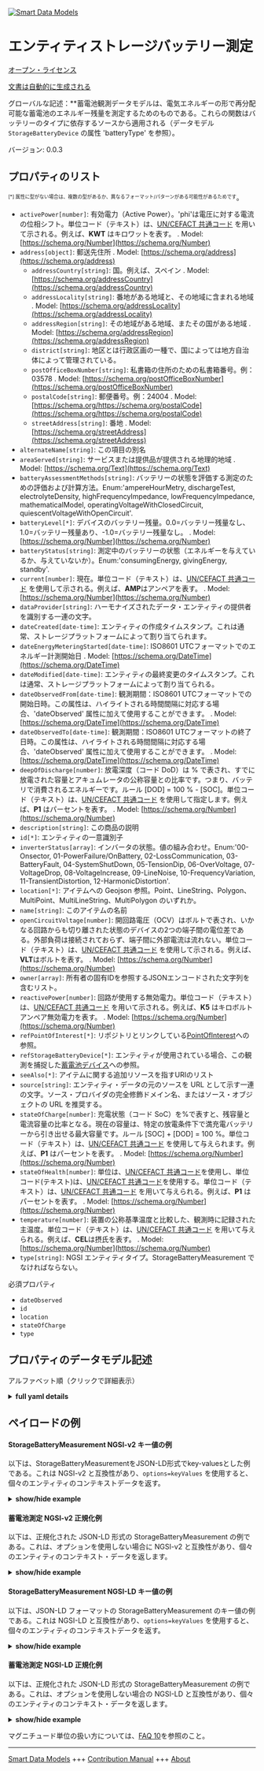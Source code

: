 <!-- 10-Header -->  
[![Smart Data Models](https://smartdatamodels.org/wp-content/uploads/2022/01/SmartDataModels_logo.png "Logo")](https://smartdatamodels.org)  
エンティティストレージバッテリー測定  
==================<!-- /10-Header -->  
<!-- 15-License -->  
[オープン・ライセンス](https://github.com/smart-data-models//dataModel.Battery/blob/master/StorageBatteryMeasurement/LICENSE.md)  
[文書は自動的に生成される](https://docs.google.com/presentation/d/e/2PACX-1vTs-Ng5dIAwkg91oTTUdt8ua7woBXhPnwavZ0FxgR8BsAI_Ek3C5q97Nd94HS8KhP-r_quD4H0fgyt3/pub?start=false&loop=false&delayms=3000#slide=id.gb715ace035_0_60)  
<!-- /15-License -->  
<!-- 20-Description -->  
グローバルな記述：**蓄電池観測データモデルは、電気エネルギーの形で再分配可能な蓄電池のエネルギー残量を測定するためのものである。これらの関数はバッテリーのタイプに依存するソースから適用される（データモデル `StorageBatteryDevice` の属性 'batteryType' を参照）。  
バージョン: 0.0.3  
<!-- /20-Description -->  
<!-- 30-PropertiesList -->  

## プロパティのリスト  

<sup><sub>[*] 属性に型がない場合は、複数の型があるか、異なるフォーマット/パターンがある可能性があるためです</sub></sup>。  
- `activePower[number]`: 有効電力（Active Power）。'phi'は電圧に対する電流の位相シフト。単位コード（テキスト）は、[UN/CEFACT 共通コード](http://wiki.goodrelations-vocabulary.org/Documentation/UN/CEFACT_Common_Codes) を用いて示される。例えば、**KWT** はキロワットを表す。  . Model: [https://schema.org/Number](https://schema.org/Number)- `address[object]`: 郵送先住所  . Model: [https://schema.org/address](https://schema.org/address)	- `addressCountry[string]`: 国。例えば、スペイン  . Model: [https://schema.org/addressCountry](https://schema.org/addressCountry)  
	- `addressLocality[string]`: 番地がある地域と、その地域に含まれる地域  . Model: [https://schema.org/addressLocality](https://schema.org/addressLocality)  
	- `addressRegion[string]`: その地域がある地域、またその国がある地域  . Model: [https://schema.org/addressRegion](https://schema.org/addressRegion)  
	- `district[string]`: 地区とは行政区画の一種で、国によっては地方自治体によって管理されている。    
	- `postOfficeBoxNumber[string]`: 私書箱の住所のための私書箱番号。例：03578  . Model: [https://schema.org/postOfficeBoxNumber](https://schema.org/postOfficeBoxNumber)  
	- `postalCode[string]`: 郵便番号。例：24004  . Model: [https://schema.org/https://schema.org/postalCode](https://schema.org/https://schema.org/postalCode)  
	- `streetAddress[string]`: 番地  . Model: [https://schema.org/streetAddress](https://schema.org/streetAddress)  
- `alternateName[string]`: この項目の別名  - `areaServed[string]`: サービスまたは提供品が提供される地理的地域  . Model: [https://schema.org/Text](https://schema.org/Text)- `batteryAssessmentMethods[string]`: バッテリーの状態を評価する測定のための評価および計算方法。Enum:'ampereHourMetry, dischargeTest, electrolyteDensity, highFrequencyImpedance, lowFrequencyImpedance, mathematicalModel, operatingVoltageWithClosedCircuit, quiescentVoltageWithOpenCircuit'.  - `batteryLevel[*]`: デバイスのバッテリー残量。0.0=バッテリー残量なし、1.0=バッテリー残量あり、-1.0=バッテリー残量なし。  . Model: [https://schema.org/Number](https://schema.org/Number)- `batteryStatus[string]`: 測定中のバッテリーの状態（エネルギーを与えているか、与えていないか）。Enum:'consumingEnergy, givingEnergy, standby'.  - `current[number]`: 現在。単位コード（テキスト）は、[UN/CEFACT 共通コード](http://wiki.goodrelations-vocabulary.org/Documentation/UN/CEFACT_Common_Codes) を使用して示される。例えば、**AMP**はアンペアを表す。  . Model: [https://schema.org/Number](https://schema.org/Number)- `dataProvider[string]`: ハーモナイズされたデータ・エンティティの提供者を識別する一連の文字。  - `dateCreated[date-time]`: エンティティの作成タイムスタンプ。これは通常、ストレージプラットフォームによって割り当てられます。  - `dateEnergyMeteringStarted[date-time]`: ISO8601 UTCフォーマットでのエネルギー計測開始日  . Model: [https://schema.org/DateTime](https://schema.org/DateTime)- `dateModified[date-time]`: エンティティの最終変更のタイムスタンプ。これは通常、ストレージプラットフォームによって割り当てられる。  - `dateObservedFrom[date-time]`: 観測期間：ISO8601 UTCフォーマットでの開始日時。この属性は、ハイライトされる時間間隔に対応する場合、'dateObserved' 属性に加えて使用することができます。  . Model: [https://schema.org/DateTime](https://schema.org/DateTime)- `dateObservedTo[date-time]`: 観測期間：ISO8601 UTCフォーマットの終了日時。この属性は、ハイライトされる時間間隔に対応する場合、'dateObserved' 属性に加えて使用することができます。  . Model: [https://schema.org/DateTime](https://schema.org/DateTime)- `deepOfDischarge[number]`: 放電深度（コード DoD）は % で表され、すでに放電された容量とアキュムレータの公称容量との比率です。つまり、バッテリで消費されるエネルギーです。ルール [DOD] = 100 % - [SOC]。単位コード（テキスト）は、[UN/CEFACT 共通コード](http://wiki.goodrelations-vocabulary.org/Documentation/UN/CEFACT_Common_Codes) を使用して指定します。例えば、**P1** はパーセントを表す。  . Model: [https://schema.org/Number](https://schema.org/Number)- `description[string]`: この商品の説明  - `id[*]`: エンティティの一意識別子  - `inverterStatus[array]`: インバータの状態。値の組み合わせ。Enum:'00-Onsector, 01-PowerFailure/OnBattery, 02-LossCommunication, 03-BatteryFault, 04-SystemShutDown, 05-TensionDip, 06-OverVoltage, 07-VoltageDrop, 08-VoltageIncrease, 09-LineNoise, 10-FrequencyVariation, 11-TransientDistortion, 12-HarmonicDistortion'.  - `location[*]`: アイテムへの Geojson 参照。Point、LineString、Polygon、MultiPoint、MultiLineString、MultiPolygon のいずれか。  - `name[string]`: このアイテムの名前  - `openCircuitVoltage[number]`: 開回路電圧（OCV）はボルトで表され、いかなる回路からも切り離された状態のデバイスの2つの端子間の電位差である。外部負荷は接続されておらず、端子間に外部電流は流れない。単位コード（テキスト）は、[UN/CEFACT 共通コード](http://wiki.goodrelations-vocabulary.org/Documentation/UN/CEFACT_Common_Codes) を使用して示される。例えば、**VLT**はボルトを表す。  . Model: [https://schema.org/Number](https://schema.org/Number)- `owner[array]`: 所有者の固有IDを参照するJSONエンコードされた文字列を含むリスト。  - `reactivePower[number]`: 回路が使用する無効電力。単位コード（テキスト）は、[UN/CEFACT 共通コード](http://wiki.goodrelations-vocabulary.org/Documentation/UN/CEFACT_Common_Codes) を用いて示される。例えば、**K5** はキロボルトアンペア無効電力を表す。  . Model: [https://schema.org/Number](https://schema.org/Number)- `refPointOfInterest[*]`: リポジトリとリンクしている[PointOfInterest](https://github.com/smart-data-models/dataModel.PointOfInterest/blob/master/PointOfInterest/doc/spec.md)への参照。  - `refStorageBatteryDevice[*]`: エンティティが使用されている場合、この観測を捕捉した[蓄電池デバイス](https://github.com/FIWARE/data-models/blob/master/specs/Energy/StorageBatteryDevice/doc/spec.md)への参照。  - `seeAlso[*]`: アイテムに関する追加リソースを指すURIのリスト  - `source[string]`: エンティティ・データの元のソースを URL として示す一連の文字。ソース・プロバイダの完全修飾ドメイン名、またはソース・オブジェクトの URL を推奨する。  - `stateOfCharge[number]`: 充電状態（コード SoC）を%で表すと、残容量と電流容量の比率となる。現在の容量は、特定の放電条件下で満充電バッテリーから引き出せる最大容量です。ルール [SOC] + [DOD] = 100 %。単位コード（テキスト）は、[UN/CEFACT 共通コード](http://wiki.goodrelations-vocabulary.org/Documentation/UN/CEFACT_Common_Codes) を使用して与えられます。例えば、**P1** はパーセントを表す。  . Model: [https://schema.org/Number](https://schema.org/Number)- `stateOfHealth[number]`: 単位は、[UN/CEFACT 共通コード]()を使用し、単位コード(テキスト)は、[UN/CEFACT 共通コード]()を使用する。単位コード（テキスト）は、[UN/CEFACT 共通コード](http://wiki.goodrelations-vocabulary.org/Documentation/UN/CEFACT_Common_Codes) を用いて与えられる。例えば、**P1** はパーセントを表す。  . Model: [https://schema.org/Number](https://schema.org/Number)- `temperature[number]`: 装置の公称基準温度と比較した、観測時に記録された主温度。単位コード（テキスト）は、[UN/CEFACT 共通コード](http://wiki.goodrelations-vocabulary.org/Documentation/UN/CEFACT_Common_Codes) を用いて与えられる。例えば、**CEL**は摂氏を表す。  . Model: [https://schema.org/Number](https://schema.org/Number)- `type[string]`: NGSI エンティティタイプ。StorageBatteryMeasurement でなければならない。  <!-- /30-PropertiesList -->  
<!-- 35-RequiredProperties -->  
必須プロパティ  
- `dateObserved`  - `id`  - `location`  - `stateOfCharge`  - `type`  <!-- /35-RequiredProperties -->  
<!-- 40-RequiredProperties -->  
<!-- /40-RequiredProperties -->  
<!-- 50-DataModelHeader -->  
## プロパティのデータモデル記述  
アルファベット順（クリックで詳細表示）  
<!-- /50-DataModelHeader -->  
<!-- 60-ModelYaml -->  
<details><summary><strong>full yaml details</strong></summary>    
```yaml  
StorageBatteryMeasurement:    
  description: 'Storage Battery Observed Data Model is intended to measure the remaining energy capacity in a battery, which can be redistributed in the form of electrical energy. These functions apply from a source which depends on the type of battery (reference to the attribute ''batteryType'' of the Data Model `StorageBatteryDevice`).'    
  properties:    
    activePower:    
      description: 'Active Power, where ''phi'' is the phase shift of the current compared to the voltage. The unit code (text) is given using the [UN/CEFACT Common Codes](http://wiki.goodrelations-vocabulary.org/Documentation/UN/CEFACT_Common_Codes). For instance, **KWT** represents Kilowatt'    
      type: number    
      x-ngsi:    
        model: https://schema.org/Number    
        type: Property    
        units: Kilowatt    
    address:    
      description: The mailing address    
      properties:    
        addressCountry:    
          description: 'The country. For example, Spain'    
          type: string    
          x-ngsi:    
            model: https://schema.org/addressCountry    
            type: Property    
        addressLocality:    
          description: 'The locality in which the street address is, and which is in the region'    
          type: string    
          x-ngsi:    
            model: https://schema.org/addressLocality    
            type: Property    
        addressRegion:    
          description: 'The region in which the locality is, and which is in the country'    
          type: string    
          x-ngsi:    
            model: https://schema.org/addressRegion    
            type: Property    
        district:    
          description: 'A district is a type of administrative division that, in some countries, is managed by the local government'    
          type: string    
          x-ngsi:    
            type: Property    
        postOfficeBoxNumber:    
          description: 'The post office box number for PO box addresses. For example, 03578'    
          type: string    
          x-ngsi:    
            model: https://schema.org/postOfficeBoxNumber    
            type: Property    
        postalCode:    
          description: 'The postal code. For example, 24004'    
          type: string    
          x-ngsi:    
            model: https://schema.org/https://schema.org/postalCode    
            type: Property    
        streetAddress:    
          description: The street address    
          type: string    
          x-ngsi:    
            model: https://schema.org/streetAddress    
            type: Property    
        streetNr:    
          description: Number identifying a specific property on a public street    
          type: string    
          x-ngsi:    
            type: Property    
      type: object    
      x-ngsi:    
        model: https://schema.org/address    
        type: Property    
    alternateName:    
      description: An alternative name for this item    
      type: string    
      x-ngsi:    
        type: Property    
    areaServed:    
      description: The geographic area where a service or offered item is provided    
      type: string    
      x-ngsi:    
        model: https://schema.org/Text    
        type: Property    
    batteryAssessmentMethods:    
      description: 'Assessment and calculation methods for measurements assessing the condition of the battery. Enum:''ampereHourMetry, dischargeTest, electrolyteDensity, highFrequencyImpedance, lowFrequencyImpedance, mathematicalModel, operatingVoltageWithClosedCircuit, quiescentVoltageWithOpenCircuit'''    
      enum:    
        - ampereHourMetry    
        - dischargeTest    
        - electrolyteDensity    
        - highFrequencyImpedance    
        - lowFrequencyImpedance    
        - mathematicalModel    
        - operatingVoltageWithClosedCircuit    
        - quiescentVoltageWithOpenCircuit    
      type: string    
      x-ngsi:    
        type: Property    
    batteryLevel:    
      description: 'Device''s battery level. A unique value of the following value 0.0=battery empty, 1.0=Battery full, -1.0=Transiently not determined'    
      oneOf:    
        - maximum: 1    
          minimum: 0    
          type: number    
        - enum:    
            - -1    
          type: number    
      x-ngsi:    
        model: https://schema.org/Number    
        type: Property    
    batteryStatus:    
      description: 'Status of the battery during the measurement( giving or not energy). Enum:''consumingEnergy, givingEnergy, standby'''    
      enum:    
        - consumingEnergy    
        - givingEnergy    
        - standby    
      type: string    
      x-ngsi:    
        type: Property    
    current:    
      description: 'Current. The unit code (text) is given using the [UN/CEFACT Common Codes](http://wiki.goodrelations-vocabulary.org/Documentation/UN/CEFACT_Common_Codes). For instance, **AMP** represents Ampere. '    
      type: number    
      x-ngsi:    
        model: https://schema.org/Number    
        type: Property    
        units: Ampere    
    dataProvider:    
      description: A sequence of characters identifying the provider of the harmonised data entity    
      type: string    
      x-ngsi:    
        type: Property    
    dateCreated:    
      description: Entity creation timestamp. This will usually be allocated by the storage platform    
      format: date-time    
      type: string    
      x-ngsi:    
        type: Property    
    dateEnergyMeteringStarted:    
      description: The starting date for metering energy in an ISO8601 UTC format    
      format: date-time    
      type: string    
      x-ngsi:    
        model: https://schema.org/DateTime    
        type: Property    
    dateModified:    
      description: Timestamp of the last modification of the entity. This will usually be allocated by the storage platform    
      format: date-time    
      type: string    
      x-ngsi:    
        type: Property    
    dateObservedFrom:    
      description: 'Observation period: Start date and time in an ISO8601 UTC format. The attribute can be used in addition to the ''dateObserved'' attribute when it corresponds to a time interval to be highlighted'    
      format: date-time    
      type: string    
      x-ngsi:    
        model: https://schema.org/DateTime    
        type: Property    
    dateObservedTo:    
      description: 'Observation period: End date and time in an ISO8601 UTC format. The attribute can be used in addition to the ''dateObserved'' attribute when it corresponds to a time interval to be highlighted'    
      format: date-time    
      type: string    
      x-ngsi:    
        model: https://schema.org/DateTime    
        type: Property    
    deepOfDischarge:    
      description: 'The Deep of Discharge (Code DoD) expressed in % is the ratio between the capacity already discharged and the nominal capacity of the accumulator. That is to say the energy consumed in the battery. Rule  [DOD] = 100 % - [SOC]. The unit code (text) is given using the [UN/CEFACT Common Codes](http://wiki.goodrelations-vocabulary.org/Documentation/UN/CEFACT_Common_Codes). For instance, **P1** represents Percent'    
      maximum: 1    
      minimum: 0    
      type: number    
      x-ngsi:    
        model: https://schema.org/Number    
        type: Property    
    description:    
      description: A description of this item    
      type: string    
      x-ngsi:    
        type: Property    
    id:    
      anyOf:    
        - description: Identifier format of any NGSI entity    
          maxLength: 256    
          minLength: 1    
          pattern: ^[\w\-\.\{\}\$\+\*\[\]`|~^@!,:\\]+$    
          type: string    
          x-ngsi:    
            type: Property    
        - description: Identifier format of any NGSI entity    
          format: uri    
          type: string    
          x-ngsi:    
            type: Property    
      description: Unique identifier of the entity    
      x-ngsi:    
        type: Property    
    inverterStatus:    
      description: 'Status of the inverter. A combination of values. Enum:''00-Onsector, 01-PowerFailure/OnBattery, 02-LossCommunication, 03-BatteryFault, 04-SystemShutDown, 05-TensionDip, 06-OverVoltage, 07-VoltageDrop, 08-VoltageIncrease, 09-LineNoise, 10-FrequencyVariation, 11-TransientDistortion, 12-HarmonicDistortion'''    
      items:    
        enum:    
          - 00-OnSector    
          - 01-PowerFailure/OnBattery    
          - 02-LossCommunication    
          - 03-BatteryFault    
          - 04-SystemShutDown    
          - 05-TensionDip    
          - 06-OverVoltage    
          - 07-VoltageDrop    
          - 08-VoltageIncrease    
          - 09-LineNoise    
          - 10-FrequencyVariation    
          - 11-TransientDistortion    
          - 12-HarmonicDistortion    
        type: string    
      type: array    
      x-ngsi:    
        type: Property    
    location:    
      description: 'Geojson reference to the item. It can be Point, LineString, Polygon, MultiPoint, MultiLineString or MultiPolygon'    
      oneOf:    
        - description: Geojson reference to the item. Point    
          properties:    
            bbox:    
              items:    
                type: number    
              minItems: 4    
              type: array    
            coordinates:    
              items:    
                type: number    
              minItems: 2    
              type: array    
            type:    
              enum:    
                - Point    
              type: string    
          required:    
            - type    
            - coordinates    
          title: GeoJSON Point    
          type: object    
          x-ngsi:    
            type: GeoProperty    
        - description: Geojson reference to the item. LineString    
          properties:    
            bbox:    
              items:    
                type: number    
              minItems: 4    
              type: array    
            coordinates:    
              items:    
                items:    
                  type: number    
                minItems: 2    
                type: array    
              minItems: 2    
              type: array    
            type:    
              enum:    
                - LineString    
              type: string    
          required:    
            - type    
            - coordinates    
          title: GeoJSON LineString    
          type: object    
          x-ngsi:    
            type: GeoProperty    
        - description: Geojson reference to the item. Polygon    
          properties:    
            bbox:    
              items:    
                type: number    
              minItems: 4    
              type: array    
            coordinates:    
              items:    
                items:    
                  items:    
                    type: number    
                  minItems: 2    
                  type: array    
                minItems: 4    
                type: array    
              type: array    
            type:    
              enum:    
                - Polygon    
              type: string    
          required:    
            - type    
            - coordinates    
          title: GeoJSON Polygon    
          type: object    
          x-ngsi:    
            type: GeoProperty    
        - description: Geojson reference to the item. MultiPoint    
          properties:    
            bbox:    
              items:    
                type: number    
              minItems: 4    
              type: array    
            coordinates:    
              items:    
                items:    
                  type: number    
                minItems: 2    
                type: array    
              type: array    
            type:    
              enum:    
                - MultiPoint    
              type: string    
          required:    
            - type    
            - coordinates    
          title: GeoJSON MultiPoint    
          type: object    
          x-ngsi:    
            type: GeoProperty    
        - description: Geojson reference to the item. MultiLineString    
          properties:    
            bbox:    
              items:    
                type: number    
              minItems: 4    
              type: array    
            coordinates:    
              items:    
                items:    
                  items:    
                    type: number    
                  minItems: 2    
                  type: array    
                minItems: 2    
                type: array    
              type: array    
            type:    
              enum:    
                - MultiLineString    
              type: string    
          required:    
            - type    
            - coordinates    
          title: GeoJSON MultiLineString    
          type: object    
          x-ngsi:    
            type: GeoProperty    
        - description: Geojson reference to the item. MultiLineString    
          properties:    
            bbox:    
              items:    
                type: number    
              minItems: 4    
              type: array    
            coordinates:    
              items:    
                items:    
                  items:    
                    items:    
                      type: number    
                    minItems: 2    
                    type: array    
                  minItems: 4    
                  type: array    
                type: array    
              type: array    
            type:    
              enum:    
                - MultiPolygon    
              type: string    
          required:    
            - type    
            - coordinates    
          title: GeoJSON MultiPolygon    
          type: object    
          x-ngsi:    
            type: GeoProperty    
      x-ngsi:    
        type: GeoProperty    
    name:    
      description: The name of this item    
      type: string    
      x-ngsi:    
        type: Property    
    openCircuitVoltage:    
      description: 'The Open Circuit Voltage (Code OCV) expressed in Volt is the difference of electrical potential between two terminals of a device when disconnected from any circuit. There is no external load connected and No external electric current flows between the terminals. The unit code (text) is given using the [UN/CEFACT Common Codes](http://wiki.goodrelations-vocabulary.org/Documentation/UN/CEFACT_Common_Codes). For instance, **VLT** represents Volt'    
      type: number    
      x-ngsi:    
        model: https://schema.org/Number    
        type: Property    
        units: Volt    
    owner:    
      description: A List containing a JSON encoded sequence of characters referencing the unique Ids of the owner(s)    
      items:    
        anyOf:    
          - description: Identifier format of any NGSI entity    
            maxLength: 256    
            minLength: 1    
            pattern: ^[\w\-\.\{\}\$\+\*\[\]`|~^@!,:\\]+$    
            type: string    
            x-ngsi:    
              type: Property    
          - description: Identifier format of any NGSI entity    
            format: uri    
            type: string    
            x-ngsi:    
              type: Property    
        description: Unique identifier of the entity    
        x-ngsi:    
          type: Property    
      type: array    
      x-ngsi:    
        type: Property    
    reactivePower:    
      description: 'Reactive Power used by circuits. The unit code (text) is given using the [UN/CEFACT Common Codes](http://wiki.goodrelations-vocabulary.org/Documentation/UN/CEFACT_Common_Codes). For instance, **K5** represents kilovolt-ampere-reactive'    
      minimum: 0    
      type: number    
      x-ngsi:    
        model: https://schema.org/Number    
        type: Property    
        units: kilovolt-ampere-reactive    
    refPointOfInterest:    
      anyOf:    
        - description: Identifier format of any NGSI entity    
          maxLength: 256    
          minLength: 1    
          pattern: ^[\w\-\.\{\}\$\+\*\[\]`|~^@!,:\\]+$    
          type: string    
          x-ngsi:    
            type: Property    
        - description: Identifier format of any NGSI entity    
          format: uri    
          type: string    
          x-ngsi:    
            type: Property    
      description: 'Reference to a [PointOfInterest](https://github.com/smart-data-models/dataModel.PointOfInterest/blob/master/PointOfInterest/doc/spec.md) linked with the Repository'    
      x-ngsi:    
        type: Relationship    
    refStorageBatteryDevice:    
      anyOf:    
        - description: Identifier format of any NGSI entity    
          maxLength: 256    
          minLength: 1    
          pattern: ^[\w\-\.\{\}\$\+\*\[\]`|~^@!,:\\]+$    
          type: string    
          x-ngsi:    
            type: Property    
        - description: Identifier format of any NGSI entity    
          format: uri    
          type: string    
          x-ngsi:    
            type: Property    
      description: 'Reference to a [Storage Battery Device](https://github.com/FIWARE/data-models/blob/master/specs/Energy/StorageBatteryDevice/doc/spec.md) which captured this observation, if the entity is used'    
      x-ngsi:    
        type: Relationship    
    seeAlso:    
      description: list of uri pointing to additional resources about the item    
      oneOf:    
        - items:    
            format: uri    
            type: string    
          minItems: 1    
          type: array    
        - format: uri    
          type: string    
      x-ngsi:    
        type: Property    
    source:    
      description: 'A sequence of characters giving the original source of the entity data as a URL. Recommended to be the fully qualified domain name of the source provider, or the URL to the source object'    
      type: string    
      x-ngsi:    
        type: Property    
    stateOfCharge:    
      description: 'The State of Charge (Code SoC) expressed in % is defined as the ratio between the remaining and the current capacities. The current capacity is the maximum capacity that can be withdrawn from the fully charged battery under specific discharge conditions. Rule [SOC] + [DOD] = 100 %. The unit code (text) is given using the [UN/CEFACT Common Codes](http://wiki.goodrelations-vocabulary.org/Documentation/UN/CEFACT_Common_Codes). For instance, **P1** represents Percent'    
      maximum: 1    
      minimum: 0    
      type: number    
      x-ngsi:    
        model: https://schema.org/Number    
        type: Property    
    stateOfHealth:    
      description: 'The State of Health  (Code SoH) expressed in % is defined as the ratio between the maximum amount of charge that a fully charged battery can provide under its nominal discharge regime, and its nominal capacity. The unit code (text) is given using the [UN/CEFACT Common Codes](http://wiki.goodrelations-vocabulary.org/Documentation/UN/CEFACT_Common_Codes). For instance, **P1** represents Percent'    
      maximum: 1    
      minimum: 0    
      type: number    
      x-ngsi:    
        model: https://schema.org/Number    
        type: Property    
    temperature:    
      description: 'Main Temperature recorded at the time of Observation compared to the  nominal reference temperature of the device. The unit code (text) is given using the [UN/CEFACT Common Codes](http://wiki.goodrelations-vocabulary.org/Documentation/UN/CEFACT_Common_Codes). For instance, **CEL** represents Degree Celsius'    
      minimum: 0    
      type: number    
      x-ngsi:    
        model: https://schema.org/Number    
        type: Property    
        units: 'celsius degrees '    
    type:    
      description: NGSI Entity type. It has to be StorageBatteryMeasurement    
      enum:    
        - StorageBatteryMeasurement    
      type: string    
      x-ngsi:    
        type: Property    
  required:    
    - id    
    - type    
    - location    
    - dateObserved    
    - stateOfCharge    
  type: object    
  x-derived-from: ""    
  x-disclaimer: 'Redistribution and use in source and binary forms, with or without modification, are permitted  provided that the license conditions are met. Copyleft (c) 2022 Contributors to Smart Data Models Program'    
  x-license-url: https://github.com/smart-data-models/dataModel.Battery/blob/master/StorageBatteryMeasurement/LICENSE.md    
  x-model-schema: https://smart-data-models.github.io/data-models.Energy/StorageBatteryMeasurement/schema.json    
  x-model-tags: ""    
  x-version: 0.0.3    
```  
</details>    
<!-- /60-ModelYaml -->  
<!-- 70-MiddleNotes -->  
<!-- /70-MiddleNotes -->  
<!-- 80-Examples -->  
## ペイロードの例  
#### StorageBatteryMeasurement NGSI-v2 キー値の例  
以下は、StorageBatteryMeasurementをJSON-LD形式でkey-valuesとした例である。これは NGSI-v2 と互換性があり、`options=keyValues` を使用すると、個々のエンティティのコンテキストデータを返す。  
<details><summary><strong>show/hide example</strong></summary>    
```json  
{  
  "id": "urn:ngsi-ld:StorageBatteryMeasurement:StorageBatteryMeasurement:MNCA-SBM-T1-G0-027",  
  "type": "StorageBatteryMeasurement",  
  "name": "SBM-T1-G0-027",  
  "alternateName": "AirPort – global Observation",  
  "description": "Measurement of the level of Solar Storage Battery",  
  "location": {  
    "type": "Point",  
    "coordinates": [  
      43.664810,  
      7.196545  
    ]  
  },  
  "address": {  
    "addressCountry": "FR",  
    "addressLocality": "Nice",  
    "streetAddress": "Airport - Terminal 1 - Ground 0 - Local  27"  
  },  
  "areaServed": "Nice Aeroport",  
  "dateObserved": "2020-03-17T08:45:00Z",  
  "refStorageBatteryDevice": "urn:ngsi-ld:StorageBatteryDevice:SBD-T1-G0-027",  
  "batteryLevel": -1,  
  "batteryStatus": "standby",  
  "batteryAssessmentMethods": "dischargeTest",  
  "dateEnergyMeteringStarted": "2020-03-16T10:30:00Z",  
  "stateOfCharge": 0.70,  
  "deepOfDischarge": 0.286,  
  "stateOfHealth": 0.8235,  
  "openCircuitVoltage": 47.3,  
  "inverterStatus": [  
    "00-OnSector",  
    "06-OverVoltage"  
  ]  
}  
```  
</details>  
#### 蓄電池測定 NGSI-v2 正規化例  
以下は、正規化された JSON-LD 形式の StorageBatteryMeasurement の例である。これは、オプションを使用しない場合に NGSI-v2 と互換性があり、個々のエンティティのコンテキスト・データを返します。  
<details><summary><strong>show/hide example</strong></summary>    
```json  
{  
  "id": "urn:ngsi-ld:StorageBatteryMeasurement:StorageBatteryMeasurement:MNCA-SBM-T1-G0-027",  
  "type": "StorageBatteryMeasurement",  
  "name": {  
    "type": "Property",  
    "value": "SBM-T1-G0-027"  
  },  
  "alternateName": {  
    "type": "Property",  
    "value": "AirPort – global Observation"  
  },  
  "description": {  
    "type": "Property",  
    "value": "Measurement of the level of Solar Storage Battery"  
  },  
  "location": {  
    "type": "GeoProperty",  
    "value": {  
      "type": "Point",  
      "coordinates": [  
        43.664810,  
        7.196545  
      ]  
    }  
  },  
  "address": {  
    "type": "Property",  
    "value": {  
      "addressCountry": "FR",  
      "addressLocality": "Nice",  
      "streetAddress": "Airport - Terminal 1 - Ground 0 - Local  27"  
    }  
  },  
  "areaServed": {  
    "type": "Property",  
    "value": "Nice Aeroport"  
  },  
  "dateObserved": {  
    "type": "Property",  
    "value": {  
      "type": "DateTime",  
      "value": "2020-03-17T08:45:00Z"  
    }  
  },  
  "refStorageBatteryDevice": {  
    "type": "RelationShip",  
    "object": "urn:ngsi-ld:StorageBatteryDevice:SBD-T1-G0-027"  
  },  
  "batteryLevel": {  
    "type": "Property",  
    "value": -1  
  },  
  "batteryStatus": {  
    "type": "Property",  
    "value": "standby"  
  },  
  "batteryAssessmentMethods": {  
    "type": "Property",  
    "value": "dischargeTest"  
  },  
  "dateEnergyMeteringStarted": {  
    "type": "Property",  
    "value": {  
      "@type": "DateTime",  
      "@value": "2020-03-16T10:30:00Z"  
    }  
  },  
  "stateOfCharge": {  
    "type": "Property",  
    "value": 0.70  
  },  
  "measurementInterval": {  
    "type": "Property",  
    "value": 1  
  },  
  "temperature": {  
    "type": "Property",  
    "value": 25.2  
  },  
  "deepOfDischarge": {  
    "type": "Property",  
    "value": 0.286  
  },  
  "stateOfHealth": {  
    "type": "Property",  
    "value": 0.8235  
  },  
  "openCircuitVoltage": {  
    "type": "Property",  
    "value": 47.3  
  },  
  "inverterStatus": {  
    "type": "Property",  
    "value": [  
      "00-OnSector",  
      "06-OverVoltage"  
    ]  
  }  
}  
```  
</details>  
#### StorageBatteryMeasurement NGSI-LD キー値の例  
以下は、JSON-LD フォーマットの StorageBatteryMeasurement のキー値の例である。これは NGSI-LD と互換性があり、`options=keyValues` を使用すると、個々のエンティティのコンテキストデータを返す。  
<details><summary><strong>show/hide example</strong></summary>    
```json  
{  
  "id": "urn:ngsi-ld:StorageBatteryMeasurement:StorageBatteryMeasurement:MNCA-SBM-T1-G0-027",  
  "type": "StorageBatteryMeasurement",  
  "address": {  
    "addressCountry": "FR",  
    "addressLocality": "Nice",  
    "streetAddress": "Airport - Terminal 1 - Ground 0 - Local  27"  
  },  
  "alternateName": "AirPort \u2013 global Observation",  
  "areaServed": "Nice Aeroport",  
  "batteryAssessmentMethods": "dischargeTest",  
  "batteryLevel": -1,  
  "batteryStatus": "standby",  
  "dateEnergyMeteringStarted": "2020-03-16T10:30:00Z",  
  "dateObserved": "2020-03-17T08:45:00Z",  
  "deepOfDischarge": 0.286,  
  "description": "Measurement of the level of Solar Storage Battery",  
  "inverterStatus": [  
    "00-OnSector",  
    "06-OverVoltage"  
  ],  
  "location": {  
    "type": "Point",  
    "coordinates": [  
      43.66481,  
      7.196545  
    ]  
  },  
  "name": "SBM-T1-G0-027",  
  "openCircuitVoltage": 47.3,  
  "refStorageBatteryDevice": "urn:ngsi-ld:StorageBatteryDevice:SBD-T1-G0-027",  
  "stateOfCharge": 0.7,  
  "stateOfHealth": 0.8235,  
  "@context": [  
    "https://raw.githubusercontent.com/smart-data-models/dataModel.Battery/master/context.jsonld"  
  ]  
}  
```  
</details>  
#### 蓄電池測定 NGSI-LD 正規化例  
以下は、正規化された JSON-LD 形式の StorageBatteryMeasurement の例である。これは、オプションを使用しない場合の NGSI-LD と互換性があり、個々のエンティティのコンテキスト・データを返します。  
<details><summary><strong>show/hide example</strong></summary>    
```json  
{  
  "id": "urn:ngsi-ld:StorageBatteryMeasurement:StorageBatteryMeasurement:MNCA-SBM-T1-G0-027",  
  "type": "StorageBatteryMeasurement",  
  "address": {  
      "type": "Property",  
      "value": {  
          "addressCountry": "FR",  
          "addressLocality": "Nice",  
          "streetAddress": "Airport - Terminal 1 - Ground 0 - Local  27"  
      }  
  },  
  "alternateName": {  
      "type": "Property",  
      "value": "AirPort \u2013 global Observation"  
  },  
  "areaServed": {  
      "type": "Property",  
      "value": "Nice Aeroport"  
  },  
  "batteryAssessmentMethods": {  
      "type": "Property",  
      "value": "dischargeTest"  
  },  
  "batteryLevel": {  
      "type": "Property",  
      "value": -1  
  },  
  "batteryStatus": {  
      "type": "Property",  
      "value": "standby"  
  },  
  "dateEnergyMeteringStarted": {  
      "type": "Property",  
      "value": {  
          "@type": "DateTime",  
          "@value": "2020-03-16T10:30:00Z"  
      }  
  },  
  "dateObserved": {  
      "type": "Property",  
      "value": {  
          "@type": "DateTime",  
          "@value": "2020-03-17T08:45:00Z"  
      }  
  },  
  "deepOfDischarge": {  
      "type": "Property",  
      "value": 0.286  
  },  
  "description": {  
      "type": "Property",  
      "value": "Measurement of the level of Solar Storage Battery"  
  },  
  "inverterStatus": {  
      "type": "Property",  
      "value": [  
          "00-OnSector",  
          "06-OverVoltage"  
      ]  
  },  
  "location": {  
      "type": "GeoProperty",  
      "value": {  
          "type": "Point",  
          "coordinates": [  
              43.66481,  
              7.196545  
          ]  
      }  
  },  
  "name": {  
      "type": "Property",  
      "value": "SBM-T1-G0-027"  
  },  
  "openCircuitVoltage": {  
      "type": "Property",  
      "value": 47.3  
  },  
  "refStorageBatteryDevice": {  
      "type": "RelationShip",  
      "object": "urn:ngsi-ld:StorageBatteryDevice:SBD-T1-G0-027"  
  },  
  "stateOfCharge": {  
      "type": "Property",  
      "value": 0.7  
  },  
  "stateOfHealth": {  
      "type": "Property",  
      "value": 0.8235  
  },  
  "@context": [  
      "https://raw.githubusercontent.com/smart-data-models/dataModel.Battery/master/context.jsonld"  
  ]  
}  
```  
</details><!-- /80-Examples -->  
<!-- 90-FooterNotes -->  
<!-- /90-FooterNotes -->  
<!-- 95-Units -->  
マグニチュード単位の扱い方については、[FAQ 10](https://smartdatamodels.org/index.php/faqs/)を参照のこと。  
<!-- /95-Units -->  
<!-- 97-LastFooter -->  
---  
[Smart Data Models](https://smartdatamodels.org) +++ [Contribution Manual](https://bit.ly/contribution_manual) +++ [About](https://bit.ly/Introduction_SDM)<!-- /97-LastFooter -->  
